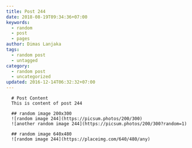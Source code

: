 ```yaml
---
title: Post 244
date: 2018-08-19T09:34:36+07:00
keywords:
  - random
  - post
  - pages
author: Dimas Lanjaka
tags:
  - random post
  - untagged
category:
  - random post
  - uncategorized
updated: 2016-12-14T06:32:32+07:00
---
```


      # Post Content
      This is content of post 244

      ## random image 200x300
      ![random image 244](https://picsum.photos/200/300)
      ![another random image 244](https://picsum.photos/200/300?random=1)

      ## random image 640x480
      ![random image 244](https://placeimg.com/640/480/any)
      